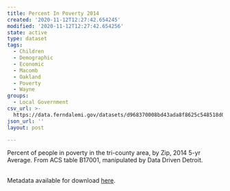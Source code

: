 ```yaml
---
title: Percent In Poverty 2014
created: '2020-11-12T12:27:42.654245'
modified: '2020-11-12T12:27:42.654256'
state: active
type: dataset
tags:
  - Children
  - Demographic
  - Economic
  - Macomb
  - Oakland
  - Poverty
  - Wayne
groups:
  - Local Government
csv_url: >-
  https://data.ferndalemi.gov/datasets/d968370008bd43ada8f8625c548518d0_0.csv?outSR=%7B%22latestWkid%22%3A2898%2C%22wkid%22%3A2898%7D
json_url: ''
layout: post

---
```

Percent of people in poverty in the tri-county area, by Zip, 2014 5-yr Average. From ACS table B17001, manipulated by Data Driven Detroit. 
<div><br /></div><div>Metadata available for download <a href='http://datadrivendetroit.org/metadata/Pct_Pop_Poverty_2013.xlsx' target='_blank'>here</a>.</div>
